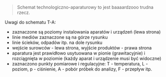 > Schemat technologiczno-aparaturowy to jest baaaardzooo trudna rzecz.

Uwagi do schematu T-A:

- zaznaczone są poziomy instalowania aparatów i urządzeń (lewa strona)
- linie mediów zaznaczone są na górze rysunku
- linie ścieków, odpadów itp. na dole rysunku
- wejście surowców - lewa strona, wyjście produktów - prawa strona
- aparatura jest prawidłowo usytuowana w pionie (grawitacyjnie) i rozciągnięta w poziomie (każdy aparat i urządzenie musi być widoczne)
- zaznaczono punkty pomiarowe i regulacyjne: T - temperatura, L - poziom, p - ciśnienie, A - pobór próbek do analizy, F - przepływ itp.


